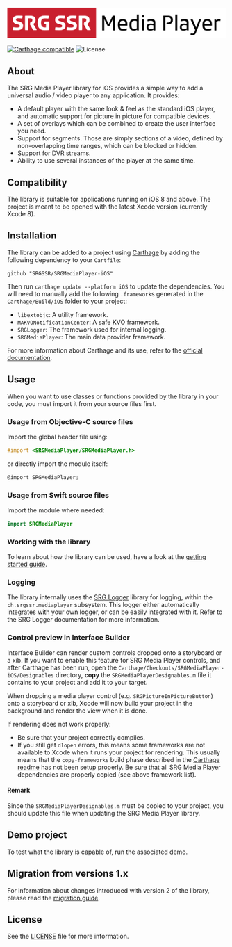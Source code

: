 ![SRG Media Player logo](README-images/logo.png)

[![Carthage compatible](https://img.shields.io/badge/Carthage-compatible-4BC51D.svg?style=flat)](https://github.com/Carthage/Carthage) ![License](https://img.shields.io/badge/license-MIT-lightgrey.svg)

## About

The SRG Media Player library for iOS provides a simple way to add a universal audio / video player to any application. It provides:

* A default player with the same look & feel as the standard iOS player, and automatic support for picture in picture for compatible devices.
* A set of overlays which can be combined to create the user interface you need.
* Support for segments. Those are simply sections of a video, defined by non-overlapping time ranges, which can be blocked or hidden.
* Support for DVR streams.
* Ability to use several instances of the player at the same time.

## Compatibility

The library is suitable for applications running on iOS 8 and above. The project is meant to be opened with the latest Xcode version (currently Xcode 8).

## Installation

The library can be added to a project using [Carthage](https://github.com/Carthage/Carthage)  by adding the following dependency to your `Cartfile`:
    
```
github "SRGSSR/SRGMediaPlayer-iOS"
```

Then run `carthage update --platform iOS` to update the dependencies. You will need to manually add the following `.framework`s generated in the `Carthage/Build/iOS` folder to your project:

* `libextobjc`: A utility framework.
* `MAKVONotificationCenter`: A safe KVO framework.
* `SRGLogger`: The framework used for internal logging.
* `SRGMediaPlayer`: The main data provider framework.

For more information about Carthage and its use, refer to the [official documentation](https://github.com/Carthage/Carthage).

## Usage

When you want to use classes or functions provided by the library in your code, you must import it from your source files first.

### Usage from Objective-C source files

Import the global header file using:

```objective-c
#import <SRGMediaPlayer/SRGMediaPlayer.h>
```

or directly import the module itself:

```objective-c
@import SRGMediaPlayer;
```

### Usage from Swift source files

Import the module where needed:

```swift
import SRGMediaPlayer
```

### Working with the library

To learn about how the library can be used, have a look at the [getting started guide](Documentation/Getting-started.md).

### Logging

The library internally uses the [SRG Logger](https://github.com/SRGSSR/srglogger-ios) library for logging, within the `ch.srgssr.mediaplayer` subsystem. This logger either automatically integrates with your own logger, or can be easily integrated with it. Refer to the SRG Logger documentation for more information.

### Control preview in Interface Builder

Interface Builder can render custom controls dropped onto a storyboard or a xib. If you want to enable this feature for SRG Media Player controls, and after Carthage has been run, open the `Carthage/Checkouts/SRGMediaPlayer-iOS/Designables` directory, **copy** the `SRGMediaPlayerDesignables.m` file it contains to your project and add it to your target.

When dropping a media player control (e.g. `SRGPictureInPictureButton`) onto a storyboard or xib, Xcode will now build your project in the background and render the view when it is done.

If rendering does not work properly:

* Be sure that your project correctly compiles.
* If you still get `dlopen` errors, this means some frameworks are not available to Xcode when it runs your project for rendering. This usually means that the `copy-frameworks` build phase described in the [Carthage readme](https://github.com/Carthage/Carthage#getting-started) has not been setup properly. Be sure that all SRG Media Player dependencies are properly copied (see above framework list).

#### Remark

Since the `SRGMediaPlayerDesignables.m` must be copied to your project, you should update this file when updating the SRG Media Player library.

## Demo project

To test what the library is capable of, run the associated demo.

## Migration from versions 1.x

For information about changes introduced with version 2 of the library, please read the [migration guide](Documentation/Migration-guide.md).

## License

See the [LICENSE](LICENSE) file for more information.
